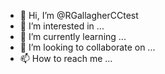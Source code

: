 - 👋 Hi, I’m @RGallagherCCtest
- 👀 I’m interested in ...
- 🌱 I’m currently learning ...
- 💞️ I’m looking to collaborate on ...
- 📫 How to reach me ...

<!---
RGallagherCCtest/RGallagherCCtest is a ✨ special ✨ repository because its `README.md` (this file) appears on your GitHub profile.
You can click the Preview link to take a look at your changes.
--->
